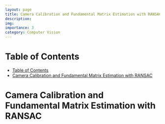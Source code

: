 ```yaml
---
layout: page
title: Camera Calibration and Fundamental Matrix Estimation with RANSAC
description: 
img:
importance: 3
category: Computer Vision
---
```


# Table of Contents
- [Table of Contents](#table-of-contents)
- [Camera Calibration and Fundamental Matrix Estimation with RANSAC](#camera-calibration-and-fundamental-matrix-estimation-with-ransac)

# Camera Calibration and Fundamental Matrix Estimation with RANSAC

